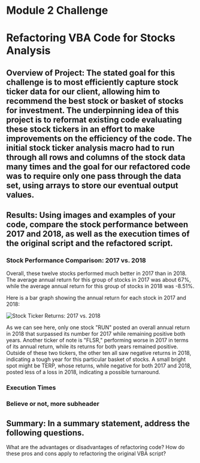 # Module 2 Challenge
# Refactoring VBA Code for Stocks Analysis

## Overview of Project: The stated goal for this challenge is to most efficiently capture stock ticker data for our client, allowing him to recommend the best stock or basket of stocks for investment. The underpinning idea of this project is to reformat existing code evaluating these stock tickers in an effort to make improvements on the efficiency of the code. The initial stock ticker analysis macro had to run through all rows and columns of the stock data many times and the goal for our refactored code was to require only one pass through the data set, using arrays to store our eventual output values. 

 

## Results: Using images and examples of your code, compare the stock performance between 2017 and 2018, as well as the execution times of the original script and the refactored script.

### Stock Performance Comparison: 2017 vs. 2018

Overall, these twelve stocks performed much better in 2017 than in 2018. The average annual return for this group of stocks in 2017 was about 67%, while the average annual return for this group of stocks in 2018 was -8.51%. 

Here is a bar graph showing the annual return for each stock in 2017 and 2018: 

![Stock Ticker Returns: 2017 vs. 2018](https://github.com/Tozerh/stocks-analysis/blob/main/17%20vs%2018%20Comparison.PNG)

As we can see here, only one stock "RUN" posted an overall annual return in 2018 that surpassed its number for 2017 while remaining positive both years. Another ticker of note is "FLSR," performing worse in 2017 in terms of its annual return, while its returns for both years remained positive. Outside of these two tickers, the other ten all saw negative returns in 2018, indicating a tough year for this particular basket of stocks. A small bright spot might be TERP, whose returns, while negative for both 2017 and 2018, posted less of a loss in 2018, indicating a possible turnaround. 
 
### Execution Times





### Believe or not, more subheader 


  

## Summary: In a summary statement, address the following questions.
What are the advantages or disadvantages of refactoring code?
How do these pros and cons apply to refactoring the original VBA script?
